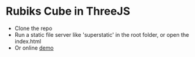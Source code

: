 # Rubiks Cube in ThreeJS

* Clone the repo
* Run a static file server like 'superstatic' in the root folder, or open the index.html
* Or online [demo](https://ebinxavier.github.io/rubiksCube)
